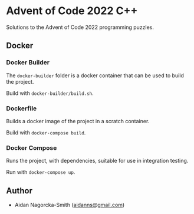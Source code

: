 # Advent of Code 2022 C++

Solutions to the Advent of Code 2022 programming puzzles.

## Docker

### Docker Builder

The `docker-builder` folder is a docker container that can be used to build the project.

Build with `docker-builder/build.sh`.

### Dockerfile

Builds a docker image of the project in a scratch container.

Build with `docker-compose build`.

### Docker Compose

Runs the project, with dependencies, suitable for use in integration testing.

Run with `docker-compose up`.

## Author

* Aidan Nagorcka-Smith (aidanns@gmail.com)

